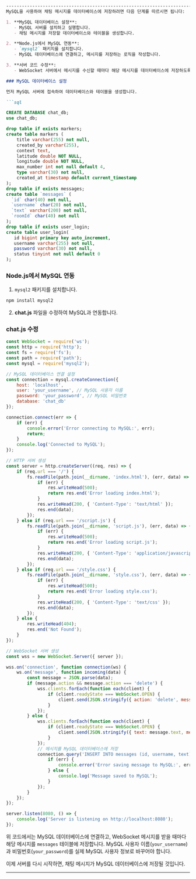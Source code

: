 

```markdown
---------------------------------------------------------------------------------------
MySQL을 사용하여 채팅 메시지를 데이터베이스에 저장하려면 다음 단계를 따르시면 됩니다:

1. **MySQL 데이터베이스 설정**:
   - MySQL 서버를 설치하고 실행합니다.
   - 채팅 메시지를 저장할 데이터베이스와 테이블을 생성합니다.

2. **Node.js에서 MySQL 연동**:
   - `mysql2` 패키지를 설치합니다.
   - MySQL 데이터베이스에 연결하고, 메시지를 저장하는 로직을 작성합니다.

3. **서버 코드 수정**:
   - WebSocket 서버에서 메시지를 수신할 때마다 해당 메시지를 데이터베이스에 저장하도록 합니다.

### MySQL 데이터베이스 설정

먼저 MySQL 서버에 접속하여 데이터베이스와 테이블을 생성합니다.

```sql

CREATE DATABASE chat_db;
use chat_db;

drop table if exists markers;
create table markers (
    title varchar(255) not null,
    created_by varchar(255),
    context text,
    latitude double NOT NULL,
    longitude double NOT NULL,
    max_number int not null default 4,
    type varchar(30) not null,
    created_at timestamp default current_timestamp
);
drop table if exists messages;
create table `messages` (
  `id` char(40) not null,
  `username` char(20) not null,
  `text` varchar(200) not null,
  `roomId` char(40) not null
);
drop table if exists user_login;
create table user_login(
   id bigint primary key auto_increment,
   username varchar(255) not null,
   password varchar(30) not null,
   status tinyint not null default 0
);
```

### Node.js에서 MySQL 연동

1. `mysql2` 패키지를 설치합니다.

```sh
npm install mysql2
```

2. **chat.js** 파일을 수정하여 MySQL과 연동합니다.

### chat.js 수정

```javascript
const WebSocket = require('ws');
const http = require('http');
const fs = require('fs');
const path = require('path');
const mysql = require('mysql2');

// MySQL 데이터베이스 연결 설정
const connection = mysql.createConnection({
    host: 'localhost',
    user: 'your_username', // MySQL 사용자 이름
    password: 'your_password', // MySQL 비밀번호
    database: 'chat_db'
});

connection.connect(err => {
    if (err) {
        console.error('Error connecting to MySQL:', err);
        return;
    }
    console.log('Connected to MySQL');
});

// HTTP 서버 생성
const server = http.createServer((req, res) => {
    if (req.url === '/') {
        fs.readFile(path.join(__dirname, 'index.html'), (err, data) => {
            if (err) {
                res.writeHead(500);
                return res.end('Error loading index.html');
            }
            res.writeHead(200, { 'Content-Type': 'text/html' });
            res.end(data);
        });
    } else if (req.url === '/script.js') {
        fs.readFile(path.join(__dirname, 'script.js'), (err, data) => {
            if (err) {
                res.writeHead(500);
                return res.end('Error loading script.js');
            }
            res.writeHead(200, { 'Content-Type': 'application/javascript' });
            res.end(data);
        });
    } else if (req.url === '/style.css') {
        fs.readFile(path.join(__dirname, 'style.css'), (err, data) => {
            if (err) {
                res.writeHead(500);
                return res.end('Error loading style.css');
            }
            res.writeHead(200, { 'Content-Type': 'text/css' });
            res.end(data);
        });
    } else {
        res.writeHead(404);
        res.end('Not Found');
    }
});

// WebSocket 서버 생성
const wss = new WebSocket.Server({ server });

wss.on('connection', function connection(ws) {
    ws.on('message', function incoming(data) {
        const message = JSON.parse(data);
        if (message.action && message.action === 'delete') {
            wss.clients.forEach(function each(client) {
                if (client.readyState === WebSocket.OPEN) {
                    client.send(JSON.stringify({ action: 'delete', messageId: message.messageId }));
                }
            });
        } else {
            wss.clients.forEach(function each(client) {
                if (client.readyState === WebSocket.OPEN) {
                    client.send(JSON.stringify({ text: message.text, messageId: message.messageId, username: message.username }));
                }
            });
            // 메시지를 MySQL 데이터베이스에 저장
            connection.query('INSERT INTO messages (id, username, text) VALUES (?, ?, ?)', [message.messageId, message.username, message.text], (err) => {
                if (err) {
                    console.error('Error saving message to MySQL:', err);
                } else {
                    console.log('Message saved to MySQL');
                }
            });
        }
    });
});

server.listen(8080, () => {
    console.log('Server is listening on http://localhost:8080');
});
```

위 코드에서는 MySQL 데이터베이스에 연결하고, WebSocket 메시지를 받을 때마다 해당 메시지를 `messages` 테이블에 저장합니다. MySQL 사용자 이름(`your_username`)과 비밀번호(`your_password`)를 실제 MySQL 사용자 정보로 바꾸어야 합니다.

이제 서버를 다시 시작하면, 채팅 메시지가 MySQL 데이터베이스에 저장될 것입니다.

---------------------------------------------------------------------------------
```

